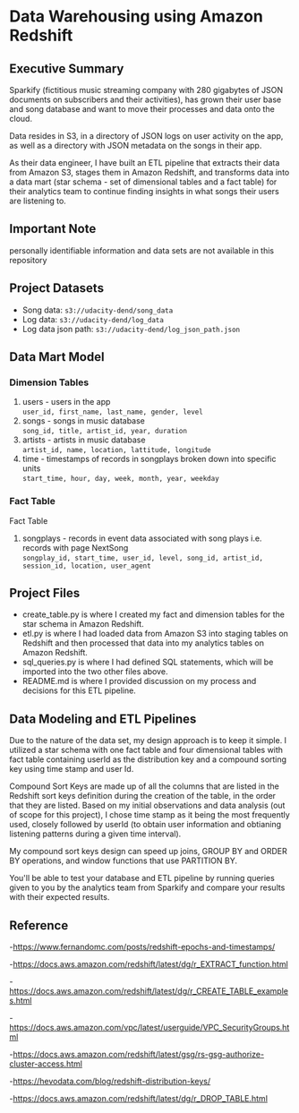 # Data Warehousing using Amazon Redshift

## Executive Summary

Sparkify (fictitious music streaming company with 280 gigabytes of JSON documents on subscribers and their activities), has grown their user base and song database and want to move their processes and data onto the cloud. 

Data resides in S3, in a directory of JSON logs on user activity on the app, as well as a directory with JSON metadata on the songs in their app.

As their data engineer, I have built an ETL pipeline that extracts their data from Amazon S3, stages them in Amazon Redshift, and transforms data into a data mart (star schema - set of dimensional tables and a fact table) for their analytics team to continue finding insights in what songs their users are listening to. 

## Important Note

personally identifiable information and data sets are not available in this repository

## Project Datasets

- Song data: `s3://udacity-dend/song_data` <br>
- Log data: `s3://udacity-dend/log_data` <br>
- Log data json path: `s3://udacity-dend/log_json_path.json`

## Data Mart Model

### Dimension Tables
1. users - users in the app <br>
    `user_id, first_name, last_name, gender, level`
2. songs - songs in music database <br>
    `song_id, title, artist_id, year, duration`
3. artists - artists in music database <br>
    `artist_id, name, location, lattitude, longitude`
4. time - timestamps of records in songplays broken down into specific units <br>
    `start_time, hour, day, week, month, year, weekday`

### Fact Table
Fact Table
1. songplays - records in event data associated with song plays i.e. records with page NextSong <br>
    `songplay_id, start_time, user_id, level, song_id, artist_id, session_id, location, user_agent`

## Project Files

- create_table.py is where I created my fact and dimension tables for the star schema in Amazon Redshift.
- etl.py is where I had loaded data from Amazon S3 into staging tables on Redshift and then processed that data into my  analytics tables on Amazon Redshift.
- sql_queries.py is where I had defined SQL statements, which will be imported into the two other files above.
- README.md is where I provided discussion on my process and decisions for this ETL pipeline.

## Data Modeling and ETL Pipelines 

Due to the nature of the data set, my design approach is to keep it simple. I utilized a star schema with one fact table and four dimensional tables with fact table containing userId as the distribution key and a compound sorting key using time stamp and user Id.

Compound Sort Keys are made up of all the columns that are listed in the Redshift sort keys definition during the creation of the table, in the order that they are listed. Based on my initial observations and data analysis (out of scope for this project), I chose time stamp as it being the most frequently used, closely followed by userId (to obtain user information and obtianing listening patterns during a given time interval).

My compound sort keys design can speed up joins, GROUP BY and ORDER BY operations, and window functions that use PARTITION BY.

You'll be able to test your database and ETL pipeline by running queries given to you by the analytics team from Sparkify and compare your results with their expected results.

## Reference

-https://www.fernandomc.com/posts/redshift-epochs-and-timestamps/

-https://docs.aws.amazon.com/redshift/latest/dg/r_EXTRACT_function.html

-https://docs.aws.amazon.com/redshift/latest/dg/r_CREATE_TABLE_examples.html

-https://docs.aws.amazon.com/vpc/latest/userguide/VPC_SecurityGroups.html

-https://docs.aws.amazon.com/redshift/latest/gsg/rs-gsg-authorize-cluster-access.html

-https://hevodata.com/blog/redshift-distribution-keys/

-https://docs.aws.amazon.com/redshift/latest/dg/r_DROP_TABLE.html
